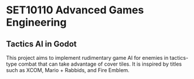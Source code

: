 # SET10110 Advanced Games Engineering
## Tactics AI in Godot

This project aims to implement rudimentary game AI for enemies in tactics-type combat that can take advantage of cover tiles. It is inspired by titles such as XCOM, Mario + Rabbids, and Fire Emblem.
